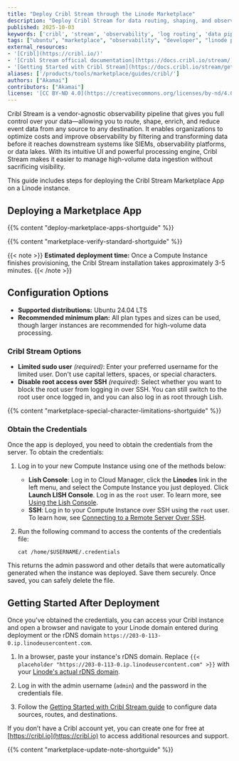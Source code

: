 ```yaml
---
title: "Deploy Cribl Stream through the Linode Marketplace"
description: "Deploy Cribl Stream for data routing, shaping, and observability pipeline management"
published: 2025-10-03
keywords: ['cribl', 'stream', 'observability', 'log routing', 'data pipeline']
tags: ["ubuntu", "marketplace", "observability", "developer", "linode platform", "cloud manager"]
external_resources:
- '[Cribl](https://cribl.io/)'
- '[Cribl Stream official documentation](https://docs.cribl.io/stream/)'
- '[Getting Started with Cribl Stream](https://docs.cribl.io/stream/getting-started/)'
aliases: ['/products/tools/marketplace/guides/cribl/']
authors: ["Akamai"]
contributors: ["Akamai"]
license: '[CC BY-ND 4.0](https://creativecommons.org/licenses/by-nd/4.0)'
---
```


Cribl Stream is a vendor-agnostic observability pipeline that gives you full control over your data—allowing you to route, shape, enrich, and reduce event data from any source to any destination. It enables organizations to optimize costs and improve observability by filtering and transforming data before it reaches downstream systems like SIEMs, observability platforms, or data lakes. With its intuitive UI and powerful processing engine, Cribl Stream makes it easier to manage high-volume data ingestion without sacrificing visibility.

This guide includes steps for deploying the Cribl Stream Marketplace App on a Linode instance.

## Deploying a Marketplace App

{{% content "deploy-marketplace-apps-shortguide" %}}

{{% content "marketplace-verify-standard-shortguide" %}}

{{< note >}}
**Estimated deployment time:** Once a Compute Instance finishes provisioning, the Cribl Stream installation takes approximately 3-5 minutes.
{{< /note >}}

## Configuration Options

- **Supported distributions:** Ubuntu 24.04 LTS
- **Recommended minimum plan:** All plan types and sizes can be used, though larger instances are recommended for high-volume data processing.

### Cribl Stream Options

- **Limited sudo user** *(required)*: Enter your preferred username for the limited user. Don't use capital letters, spaces, or special characters.
- **Disable root access over SSH** *(required)*: Select whether you want to block the root user from logging in over SSH. You can still switch to the root user once logged in, and you can also log in as root through Lish.

{{% content "marketplace-special-character-limitations-shortguide" %}}

### Obtain the Credentials

Once the app is deployed, you need to obtain the credentials from the server. To obtain the credentials:

1. Log in to your new Compute Instance using one of the methods below:

    - **Lish Console**: Log in to Cloud Manager, click the **Linodes** link in the left menu, and select the Compute Instance you just deployed. Click **Launch LISH Console**. Log in as the `root` user. To learn more, see [Using the Lish Console](/docs/products/compute/compute-instances/guides/lish/).
    - **SSH**: Log in to your Compute Instance over SSH using the `root` user. To learn how, see [Connecting to a Remote Server Over SSH](/docs/guides/connect-to-server-over-ssh/).

2. Run the following command to access the contents of the credentials file:

    ```command
    cat /home/$USERNAME/.credentials
    ```

This returns the admin password and other details that were automatically generated when the instance was deployed. Save them securely. Once saved, you can safely delete the file.

## Getting Started After Deployment

Once you've obtained the credentials, you can access your Cribl instance and open a browser and navigate to your Linode domain entered during deployment or the rDNS domain `https://203-0-113-0.ip.linodeusercontent.com`.

1. In a browser, paste your instance's rDNS domain. Replace `{{< placeholder "https://203-0-113-0.ip.linodeusercontent.com" >}}` with your [Linode's actual rDNS domain](/docs/products/compute/compute-instances/guides/manage-ip-addresses/#viewing-ip-addresses).

2. Log in with the admin username (`admin`) and the password in the credentials file.

3. Follow the [Getting Started with Cribl Stream guide](https://docs.cribl.io/stream/getting-started/) to configure data sources, routes, and destinations.

If you don’t have a Cribl account yet, you can create one for free at [https://cribl.io](https://cribl.io) to access additional resources and support.

{{% content "marketplace-update-note-shortguide" %}}
